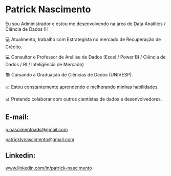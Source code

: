 # Patrick Nascimento

Eu sou Administrador e estou me desenvolvendo na área de Data Analitics / Ciência de Dados !!!

💻 Atualmento, trabalho com Estrategista no mercado de Recuperação de Crédito.

💻 Consultor e Professor de Análise de Dados (Excel / Power BI / Ciência de Dados / BI / Inteligência de Mercado)

📚 Cursando a Graduação de Ciências de Dados (UNIVESP).

📈 Estou constantemente aprendendo e melhorando minhas habilidades.

📊 Pretendo colaborar com outros cientistas de dados e desenvolvedores.

## E-mail:

p.nascimentoads@gmail.com

patricklvnascimento@gmail.com

## Linkedin:

www.linkedin.com/in/patrick-nascimento

